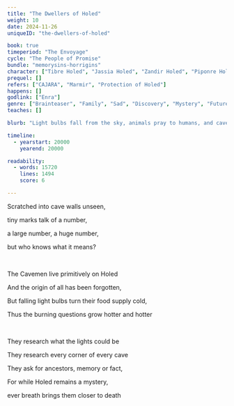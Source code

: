 ```yaml
---
title: "The Dwellers of Holed"
weight: 10
date: 2024-11-26
uniqueID: "the-dwellers-of-holed"

book: true
timeperiod: "The Envoyage"
cycle: "The People of Promise"
bundle: "memorysins-horrigins"
character: ["Tibre Holed", "Jassia Holed", "Zandir Holed", "Piponre Holed", "Enra", "Borrick Holed"]
prequel: []
refers: ["CAJARA", "Marmir", "Protection of Holed"]
happens: []
godlink: ["Enra"]
genre: ["Brainteaser", "Family", "Sad", "Discovery", "Mystery", "Future", "Snackstory"]
teaches: []

blurb: "Light bulbs fall from the sky, animals pray to humans, and cave walls contain cryptic messages. As Tibre unravels the mysteries of Holed, he slowly loses hope that his Cavemen people will survive much longer."

timeline:
  - yearstart: 20000
    yearend: 20000

readability:
  - words: 15720
    lines: 1494
    score: 6

---
```


Scratched into cave walls unseen,

tiny marks talk of a number,

a large number, a huge number,

but who knows what it means?

&nbsp;

The Cavemen live primitively on Holed

And the origin of all has been forgotten,

But falling light bulbs turn their food supply cold,

Thus the burning questions grow hotter and hotter

&nbsp;

They research what the lights could be

They research every corner of every cave

They ask for ancestors, memory or fact,

For while Holed remains a mystery,

ever breath brings them closer to death